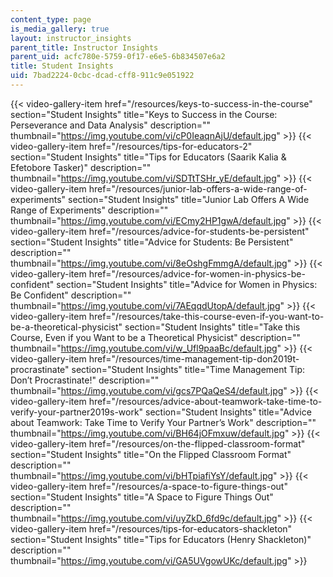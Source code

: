 ```yaml
---
content_type: page
is_media_gallery: true
layout: instructor_insights
parent_title: Instructor Insights
parent_uid: acfc780e-5759-0f17-e6e5-6b834507e6a2
title: Student Insights
uid: 7bad2224-0cbc-dcad-cff8-911c9e051922
---
```

{{< video-gallery-item href="/resources/keys-to-success-in-the-course" section="Student Insights" title="Keys to Success in the Course: Perseverance and Data Analysis" description="" thumbnail="https://img.youtube.com/vi/cP0IeaqnAjU/default.jpg" >}} {{< video-gallery-item href="/resources/tips-for-educators-2" section="Student Insights" title="Tips for Educators (Saarik Kalia & Efetobore Tasker)" description="" thumbnail="https://img.youtube.com/vi/SDTtTSHr_yE/default.jpg" >}} {{< video-gallery-item href="/resources/junior-lab-offers-a-wide-range-of-experiments" section="Student Insights" title="Junior Lab Offers A Wide Range of Experiments" description="" thumbnail="https://img.youtube.com/vi/ECmy2HP1gwA/default.jpg" >}} {{< video-gallery-item href="/resources/advice-for-students-be-persistent" section="Student Insights" title="Advice for Students: Be Persistent" description="" thumbnail="https://img.youtube.com/vi/8eOshgFmmgA/default.jpg" >}} {{< video-gallery-item href="/resources/advice-for-women-in-physics-be-confident" section="Student Insights" title="Advice for Women in Physics: Be Confident" description="" thumbnail="https://img.youtube.com/vi/7AEqqdUtopA/default.jpg" >}} {{< video-gallery-item href="/resources/take-this-course-even-if-you-want-to-be-a-theoretical-physicist" section="Student Insights" title="Take this Course, Even if you Want to be a Theoretical Physicist" description="" thumbnail="https://img.youtube.com/vi/w_Ufl9paaBc/default.jpg" >}} {{< video-gallery-item href="/resources/time-management-tip-don2019t-procrastinate" section="Student Insights" title="Time Management Tip: Don’t Procrastinate!" description="" thumbnail="https://img.youtube.com/vi/gcs7PQaQeS4/default.jpg" >}} {{< video-gallery-item href="/resources/advice-about-teamwork-take-time-to-verify-your-partner2019s-work" section="Student Insights" title="Advice about Teamwork: Take Time to Verify Your Partner’s Work" description="" thumbnail="https://img.youtube.com/vi/BH64jOFmxuw/default.jpg" >}} {{< video-gallery-item href="/resources/on-the-flipped-classroom-format" section="Student Insights" title="On the Flipped Classroom Format" description="" thumbnail="https://img.youtube.com/vi/bHTpiafiYsY/default.jpg" >}} {{< video-gallery-item href="/resources/a-space-to-figure-things-out" section="Student Insights" title="A Space to Figure Things Out" description="" thumbnail="https://img.youtube.com/vi/uyZkD_6fd9c/default.jpg" >}} {{< video-gallery-item href="/resources/tips-for-educators-shackleton" section="Student Insights" title="Tips for Educators (Henry Shackleton)" description="" thumbnail="https://img.youtube.com/vi/GA5UVgowUKc/default.jpg" >}}